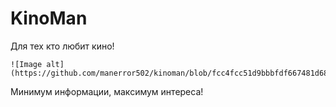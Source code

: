 # KinoMan

Для тех кто любит кино!
```
![Image alt](https://github.com/manerror502/kinoman/blob/fcc4fcc51d9bbbfdf667481d68022c482a3ef286/public/img/kinomanPR.jpg)
```
Минимум информации, максимум интереса!
